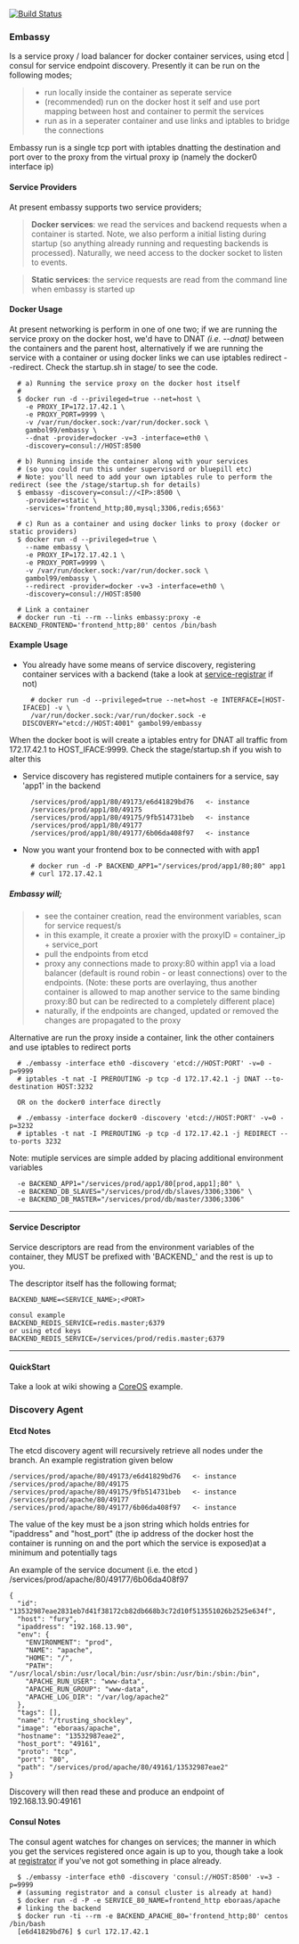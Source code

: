 
[![Build Status](https://drone.io/github.com/gambol99/embassy/status.png)](https://drone.io/github.com/gambol99/embassy/latest)

### **Embassy**
Is a service proxy / load balancer for docker container services, using etcd | consul for service endpoint discovery. Presently it can be run on the following modes; 

>   - run locally inside the container as seperate service
>   - (recommended) run on the docker host it self and use port mapping between host and container to permit the services
>   - run as in a seperater container and use links and iptables to bridge the connections

Embassy run is a single tcp port with iptables dnatting the destination and port over to the proxy from the virtual proxy ip (namely the docker0 interface ip)

#### **Service Providers**

At present embassy supports two service providers;

>  **Docker services**: we read the services and backend requests when a container is started. Note, we also perform a initial listing during startup (so anything already running and requesting backends is processed). Naturally, we need access to the docker socket to listen to events.

> **Static services**: the service requests are read from the command line when embassy is started up

#### **Docker Usage**

At present networking is perform in one of one two; if we are running the service proxy on the docker host, we'd have to DNAT *(i.e. --dnat)* between the containers and the parent host, alternatively if we are running the service with a container or using docker links we can use iptables redirect --redirect. Check the startup.sh in stage/  to see the code.

      # a) Running the service proxy on the docker host itself
      #
      $ docker run -d --privileged=true --net=host \
        -e PROXY_IP=172.17.42.1 \
        -e PROXY_PORT=9999 \
        -v /var/run/docker.sock:/var/run/docker.sock \
        gambol99/embassy \
        --dnat -provider=docker -v=3 -interface=eth0 \
        -discovery=consul://HOST:8500

      # b) Running inside the container along with your services
      # (so you could run this under supervisord or bluepill etc)
      # Note: you'll need to add your own iptables rule to perform the redirect (see the /stage/startup.sh for details)
      $ embassy -discovery=consul://<IP>:8500 \
        -provider=static \
        -services='frontend_http;80,mysql;3306,redis;6563'

      # c) Run as a container and using docker links to proxy (docker or static providers)
      $ docker run -d --privileged=true \
        --name embassy \
        -e PROXY_IP=172.17.42.1 \
        -e PROXY_PORT=9999 \
        -v /var/run/docker.sock:/var/run/docker.sock \
        gambol99/embassy \
        --redirect -provider=docker -v=3 -interface=eth0 \
        -discovery=consul://HOST:8500

      # Link a container
      # docker run -ti --rm --links embassy:proxy -e BACKEND_FRONTEND='frontend_http;80' centos /bin/bash

#### **Example Usage**

- You already have some means of service discovery, registering container services with a backend (take a look at [service-registrar](https://github.com/gambol99/service-registrar) if not)

        # docker run -d --privileged=true --net=host -e INTERFACE=[HOST-IFACED] -v \
        /var/run/docker.sock:/var/run/docker.sock -e DISCOVERY="etcd://HOST:4001" gambol99/embassy

When the docker boot is will create a iptables entry for DNAT all traffic from 172.17.42.1 to HOST_IFACE:9999. Check the stage/startup.sh if you wish to alter this

- Service discovery has registered mutiple containers for a service, say 'app1' in the backend

        /services/prod/app1/80/49173/e6d41829bd76   <- instance
        /services/prod/app1/80/49175
        /services/prod/app1/80/49175/9fb514731beb   <- instance
        /services/prod/app1/80/49177
        /services/prod/app1/80/49177/6b06da408f97   <- instance

- Now you want your frontend box to be connected with with app1

        # docker run -d -P BACKEND_APP1="/services/prod/app1/80;80" app1
        # curl 172.17.42.1

##### **Embassy will**;

> - see the container creation, read the environment variables, scan for service request/s
> - in this example, it create a proxier with the proxyID = container_ip + service_port
> - pull the endpoints from etcd
> - proxy any connections made to proxy:80 within app1 via a load balancer (default is round robin - or least connections) over to the endpoints.
> (Note: these ports are overlaying, thus another container is allowed to map another service to the same binding proxy:80 but can be redirected to a completely different place)
> - naturally, if the endpoints are changed, updated or removed the changes are propagated to the proxy


Alternative are run the proxy inside a container, link the other containers and use iptables to redirect ports

      # ./embassy -interface eth0 -discovery 'etcd://HOST:PORT' -v=0 -p=9999
      # iptables -t nat -I PREROUTING -p tcp -d 172.17.42.1 -j DNAT --to-destination HOST:3232

      OR on the docker0 interface directly

      # ./embassy -interface docker0 -discovery 'etcd://HOST:PORT' -v=0 -p=3232
      # iptables -t nat -I PREROUTING -p tcp -d 172.17.42.1 -j REDIRECT --to-ports 3232

Note: mutiple services are simple added by placing additional environment variables

      -e BACKEND_APP1="/services/prod/app1/80[prod,app1];80" \
      -e BACKEND_DB_SLAVES="/services/prod/db/slaves/3306;3306" \
      -e BACKEND_DB_MASTER="/services/prod/db/master/3306;3306"

---------------
#### **Service Descriptor**

Service descriptors are read from the environment variables of the container, they MUST be prefixed with 'BACKEND_' and the rest is up to you.

The descriptor itself has the following format;

    BACKEND_NAME=<SERVICE_NAME>;<PORT>

    consul example
    BACKEND_REDIS_SERVICE=redis.master;6379
    or using etcd keys
    BACKEND_REDIS_SERVICE=/services/prod/redis.master;6379

--------------

#### **QuickStart**

Take a look at wiki showing a [CoreOS](https://github.com/gambol99/embassy/tree/master/docs) example.

### **Discovery Agent**

#### **Etcd Notes**

The etcd discovery agent will recursively retrieve all nodes under the branch. An example registration given below

    /services/prod/apache/80/49173/e6d41829bd76   <- instance
    /services/prod/apache/80/49175
    /services/prod/apache/80/49175/9fb514731beb   <- instance
    /services/prod/apache/80/49177
    /services/prod/apache/80/49177/6b06da408f97   <- instance

The value of the key must be a json string which holds entries for "ipaddress" and "host_port" (the ip address of the docker host the container is running on and the port which the service is exposed)at a minimum and potentially tags

An example of the service document (i.e. the etcd ) /services/prod/apache/80/49177/6b06da408f97

    {
      "id": "13532987eae2831eb7d41f38172cb82db668b3c72d10f513551026b2525e634f",
      "host": "fury",
      "ipaddress": "192.168.13.90",
      "env": {
        "ENVIRONMENT": "prod",
        "NAME": "apache",
        "HOME": "/",
        "PATH": "/usr/local/sbin:/usr/local/bin:/usr/sbin:/usr/bin:/sbin:/bin",
        "APACHE_RUN_USER": "www-data",
        "APACHE_RUN_GROUP": "www-data",
        "APACHE_LOG_DIR": "/var/log/apache2"
      },
      "tags": [],
      "name": "/trusting_shockley",
      "image": "eboraas/apache",
      "hostname": "13532987eae2",
      "host_port": "49161",
      "proto": "tcp",
      "port": "80",
      "path": "/services/prod/apache/80/49161/13532987eae2"
    }

Discovery will then read these and produce an endpoint of 192.168.13.90:49161

#### **Consul Notes**

The consul agent watches for changes on services; the manner in which you get the services registered once again is up to you, though take a look at [registrator](https://github.com/progrium/registrator) if you've not got something in place already.
    
      $ ./embassy -interface eth0 -discovery 'consul://HOST:8500' -v=3 -p=9999
      # (assuming registrator and a consul cluster is already at hand)
      $ docker run -d -P -e SERVICE_80_NAME=frontend_http eboraas/apache
      # linking the backend
      $ docker run -ti --rm -e BACKEND_APACHE_80='frontend_http;80' centos /bin/bash
      [e6d41829bd76] $ curl 172.17.42.1

